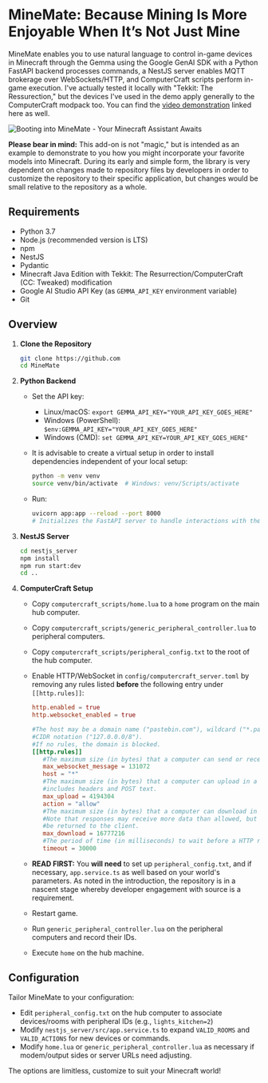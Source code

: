 # MineMate: Because Mining Is More Enjoyable When It’s Not Just Mine

MineMate enables you to use natural language to control in-game devices in Minecraft through the Gemma using the Google GenAI SDK with a Python FastAPI backend
processes commands, a NestJS server enables MQTT brokerage over WebSockets/HTTP, and ComputerCraft scripts perform in-game execution. I've actually tested it locally with "Tekkit: The Ressurection," but the devices I've used in the demo apply generally to the ComputerCraft modpack too. You can find the [video demonstration](https://drive.google.com/file/d/16RfNWLFXnLSdoitsg-IkZCFiyUxlABo-/view?usp=sharing) linked here as well.

![Booting into MineMate - Your Minecraft Assistant Awaits](https://github.com/user-attachments/assets/42b94d3e-1cdc-465a-a300-648143c3f6b7)

**Please bear in mind:** This add-on is not "magic," but is intended as an example to demonstrate to you how you might incorporate your favorite models into Minecraft. During its early and simple form, the library is very dependent on changes made to repository files by developers in order to customize the repository to their specific application, but changes would be small relative to the repository as a whole.

## Requirements

* Python 3.7
* Node.js (recommended version is LTS)
* npm
* NestJS
* Pydantic
* Minecraft Java Edition with Tekkit: The Resurrection/ComputerCraft (CC: Tweaked) modification
* Google AI Studio API Key (as `GEMMA_API_KEY` environment variable)
* Git

## Overview

1. **Clone the Repository**

   ```bash
   git clone https://github.com  
   cd MineMate  
   ```

2. **Python Backend**

   * Set the API key:

     * Linux/macOS: `export GEMMA_API_KEY="YOUR_API_KEY_GOES_HERE"`
     * Windows (PowerShell): `$env:GEMMA_API_KEY="YOUR_API_KEY_GOES_HERE"`
     * Windows (CMD): `set GEMMA_API_KEY=YOUR_API_KEY_GOES_HERE"`
   * It is advisable to create a virtual setup in order to install dependencies independent of your local setup:

     ```bash
     python -m venv venv  
     source venv/bin/activate  # Windows: venv/Scripts/activate  
     ```
   * Run:

     ```bash
     uvicorn app:app --reload --port 8000
     # Initializes the FastAPI server to handle interactions with the model.
     ```

3. **NestJS Server**

   ```bash
   cd nestjs_server  
   npm install  
   npm run start:dev  
   cd ..  
   ```

4. **ComputerCraft Setup**

   * Copy `computercraft_scripts/home.lua` to a `home` program on the main hub computer.
   * Copy `computercraft_scripts/generic_peripheral_controller.lua` to peripheral computers.
   * Copy `computercraft_scripts/peripheral_config.txt` to the root of the hub computer.
   * Enable HTTP/WebSocket in `config/computercraft_server.toml` by removing any rules listed **before** the following entry under `[[http.rules]]`:

     ```toml
     http.enabled = true  
     http.websocket_enabled = true  

     #The host may be a domain name ("pastebin.com"), wildcard ("*.pastebin.com") or
	 #CIDR notation ("127.0.0.0/8").
	 #If no rules, the domain is blocked.
	 [[http.rules]]
		#The maximum size (in bytes) that a computer can send or receive in one websocket packet.
		max_websocket_message = 131072
		host = "*"
		#The maximum size (in bytes) that a computer can upload in a single request. This
		#includes headers and POST text.
		max_upload = 4194304
		action = "allow"
		#The maximum size (in bytes) that a computer can download in a single request.
		#Note that responses may receive more data than allowed, but this data will not
		#be returned to the client.
		max_download = 16777216
		#The period of time (in milliseconds) to wait before a HTTP request times out. Set to 0 for unlimited.
		timeout = 30000
     ```
   * **READ FIRST:** You **will need** to set up `peripheral_config.txt`, and if necessary, `app.service.ts` as well based on your world's parameters. As noted in the introduction, the repository is in a nascent stage whereby developer engagement with source is a requirement.
   * Restart game.
   * Run `generic_peripheral_controller.lua` on the peripheral computers and record their IDs.
   * Execute `home` on the hub machine.

## Configuration

Tailor MineMate to your configuration:

* Edit `peripheral_config.txt` on the hub computer to associate devices/rooms with peripheral IDs (e.g., `lights_kitchen=2`)
* Modify `nestjs_server/src/app.service.ts` to expand `VALID_ROOMS` and `VALID_ACTIONS` for new devices or commands.
* Modify `home.lua` or `generic_peripheral_controller.lua` as necessary if modem/output sides or server URLs need adjusting.

The options are limitless, customize to suit your Minecraft world!